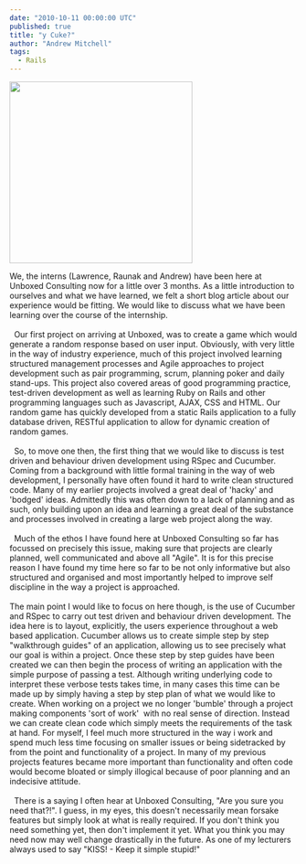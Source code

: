 ```yaml
---
date: "2010-10-11 00:00:00 UTC"
published: true
title: "y Cuke?"
author: "Andrew Mitchell"
tags:
  - Rails
---
```


<p><img alt="" height="318" src="/uploads/Image/iCuke.jpg" width="320" /></p>
<p>We, the interns (Lawrence, Raunak and Andrew) have been here at Unboxed Consulting now for a little over 3 months. As a little introduction to ourselves and what we have learned, we felt a short blog article about our experience would be fitting. We would like to discuss what we have been learning over the course of the internship.<br />
&nbsp;&nbsp;&nbsp;&nbsp;&nbsp;&nbsp;&nbsp;<br />
&nbsp; Our first project on arriving at Unboxed, was to create a game which would generate a random response based on user input. Obviously, with very little in the way of industry experience, much of this project involved learning structured management processes and Agile approaches to project development such as pair programming, scrum, planning poker and daily stand-ups. This project also covered areas of good programming practice, test-driven development as well as learning Ruby on Rails and other programming languages such as Javascript, AJAX, CSS and HTML. Our random game has quickly developed from a static Rails application to a fully database driven, RESTful application to allow for dynamic creation of random games.<br />
<br />
&nbsp; So, to move one then, the first thing that we would like to discuss is test driven and behaviour driven development using RSpec and Cucumber. Coming from a background with little formal training in the way of web development, I personally have often found it hard to write clean structured code. Many of my earlier projects involved a great deal of &#39;hacky&#39; and &#39;bodged&#39; ideas. Admittedly this was often down to a lack of planning and as such, only building upon an idea and learning a great deal of the substance and processes involved in creating a large web project along the way.<br />
<br />
&nbsp; Much of the ethos I have found here at Unboxed Consulting so far has focussed on precisely this issue, making sure that projects are clearly planned, well communicated and above all &quot;Agile&quot;. It is for this precise reason I have found my time here so far to be not only informative but also structured and organised and most importantly helped to improve self discipline in the way a project is approached.<br />
<br />
The main point I would like to focus on here though, is the use of Cucumber and RSpec to carry out test driven and behaviour driven development. The idea here is to layout, explicitly, the users experience throughout a web based application. Cucumber allows us to create simple step by step &quot;walkthrough guides&quot; of an application, allowing us to see precisely what our goal is within a project. Once these step by step guides have been created we can then begin the process of writing an application with the simple purpose of passing a test. Although writing underlying code to interpret these verbose tests takes time, in many cases this time can be made up by simply having a step by step plan of what we would like to create. When working on a project we no longer &#39;bumble&#39; through a project making components &#39;sort of work&#39;&nbsp; with no real sense of direction. Instead we can create clean code which simply meets the requirements of the task at hand. For myself, I feel much more structured in the way i work and spend much less time focusing on smaller issues or being sidetracked by from the point and functionality of a project. In many of my previous projects features became more important than functionality and often code would become bloated or simply illogical because of poor planning and an indecisive attitude.<br />
<br />
&nbsp; There is a saying I often hear at Unboxed Consulting, &quot;Are you sure you need that?!&quot;. I guess, in my eyes, this doesn&#39;t necessarily mean forsake features but simply look at what is really required. If you don&#39;t think you need something yet, then don&#39;t implement it yet. What you think you may need now may well change drastically in the future. As one of my lecturers always used to say &quot;KISS! - Keep it simple stupid!&quot;</p>

